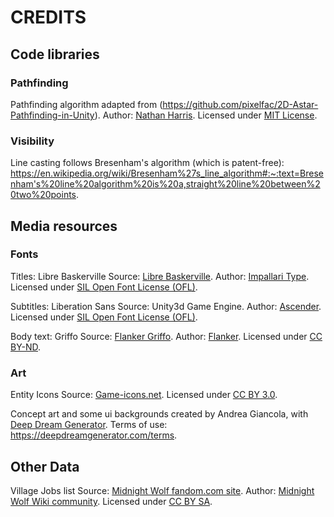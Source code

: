 # CREDITS


## Code libraries

### Pathfinding
Pathfinding algorithm adapted from (https://github.com/pixelfac/2D-Astar-Pathfinding-in-Unity).
Author: [Nathan Harris](https://github.com/pixelfac).
Licensed under [MIT License](https://opensource.org/license/mit/).


### Visibility
Line casting follows Bresenham's algorithm (which is patent-free):
https://en.wikipedia.org/wiki/Bresenham%27s_line_algorithm#:~:text=Bresenham's%20line%20algorithm%20is%20a,straight%20line%20between%20two%20points.


## Media resources

### Fonts
Titles: Libre Baskerville
Source: [Libre Baskerville](https://www.1001fonts.com/libre-baskerville-font.html).
Author: [Impallari Type](https://www.1001fonts.com/users/impallari/).
Licensed under [SIL Open Font License (OFL)](https://openfontlicense.org/).

Subtitles: Liberation Sans
Source: Unity3d Game Engine.
Author: [Ascender](https://en.wikipedia.org/wiki/Ascender_Corporation).
Licensed under [SIL Open Font License (OFL)](https://openfontlicense.org/).

Body text: Griffo
Source: [Flanker Griffo](https://www.1001fonts.com/flanker-griffo-font.html).
Author: [Flanker](https://www.1001fonts.com/users/Flanker/).
Licensed under [CC BY-ND](https://creativecommons.org/licenses/by-nd/3.0/).


### Art

Entity Icons
Source: [Game-icons.net](https://game-icons.net/).
Licensed under [CC BY 3.0](https://creativecommons.org/licenses/by/3.0/).


Concept art and some ui backgrounds created by Andrea Giancola, with [Deep Dream Generator](https://deepdreamgenerator.com/).
Terms of use: https://deepdreamgenerator.com/terms.


## Other Data
Village Jobs list
Source: [Midnight Wolf fandom.com site](https://midnight-wolf.fandom.com/wiki/Fantasy/Medieval_Character_Jobs_or_Occupations).
Author: [Midnight Wolf Wiki community](https://midnight-wolf.fandom.com/).
Licensed under [CC BY SA](https://www.fandom.com/licensing).
